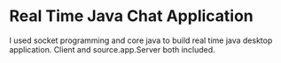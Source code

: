 # Real Time Java Chat Application
I used socket programming and core java to build real time java desktop application. Client and source.app.Server both included.